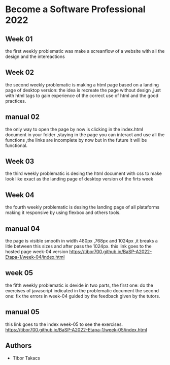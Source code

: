 # Become a Software Professional 2022

## Week 01
the first weekly problematic was make a screanflow of a website with all the design and the intereactions

## Week 02
the second weekly problematic is making a html page based on a landing page of desktop version:
the idea is recreate the page without design ,just with html tags to gain experience of the correct use of html and the good practices.

## manual 02
the only way to open the page by now is clicking in the index.html document in your folder ,staying in the page you can interact and use all the functions ,the links are incomplete by now but in the future it will be functional.

## Week 03
the third weekly problematic is desing the html document with css to make look like exact as the landing page of desktop version of the firts week

## Week 04
the fourth weekly problematic is desing the landing page of all plataforms making it responsive by using flexbox and others tools.

## manual 04
the page is visible smooth in width 480px ,768px and 1024px ,it breaks a litle between this sizes and after pass the 1024px.
this link goes to the hosted page week-04 version https://tibor700.github.io/BaSP-A2022-Etapa-1/week-04/index.html

## week 05
the fifth weekly problematic is devide in two parts, the first one: do the exercises of javascript indicated in the problematic document
the second one: fix the errors in week-04 guided by the feedback given by the tutors.

## manual 05
this link goes to the index week-05 to see the exercises.
https://tibor700.github.io/BaSP-A2022-Etapa-1/week-05/index.html

## Authors
- Tibor Takacs
